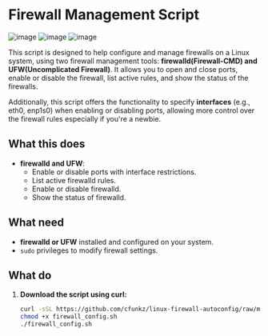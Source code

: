 # Firewall Management Script
![image](https://github.com/user-attachments/assets/aef414c7-b1d6-4942-b3f6-03f2a3046b34)
![image](https://github.com/user-attachments/assets/e677f39a-8f31-46d0-8293-dfb6518486a1)
![image](https://github.com/user-attachments/assets/428459f8-9ebf-4a16-9e86-16157864b5d4)



This script is designed to help configure and manage firewalls on a Linux system, using two firewall management tools: **firewalld(Firewall-CMD) and UFW(Uncomplicated Firewall)**. It allows you to open and close ports, enable or disable the firewall, list active rules, and show the status of the firewalls.

Additionally, this script offers the functionality to specify **interfaces** (e.g., eth0, enp1s0) when enabling or disabling ports, allowing more control over the firewall rules especially if you're a newbie.

## What this does

- **firewalld and UFW**:
  - Enable or disable ports with interface restrictions.
  - List active firewalld rules.
  - Enable or disable firewalld.
  - Show the status of firewalld.

## What need

- **firewalld or UFW** installed and configured on your system.
- `sudo` privileges to modify firewall settings.

## What do

1. **Download the script using curl:**
   ```bash
   curl -sSL https://github.com/cfunkz/linux-firewall-autoconfig/raw/main/firewall_config.sh -o firewall_config.sh
   chmod +x firewall_config.sh
   ./firewall_config.sh
